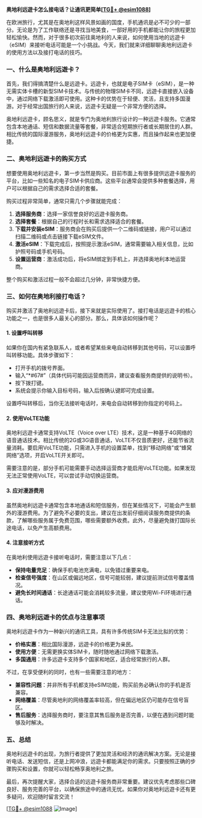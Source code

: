**奥地利远遊卡怎么接电话？让通讯更简单[[TG💪+ @esim1088](https://t.me/s/esim1088)]**

在欧洲旅行，尤其是在奥地利这样风景如画的国度，手机通讯是必不可少的一部分。无论是为了工作联络还是寻找当地美食，一部好用的手机都能让你的旅程更加轻松愉快。然而，对于很多初次前往奥地利的人来说，如何使用当地的远遊卡（eSIM）来接听电话可能是一个小挑战。今天，我们就来详细聊聊奥地利远遊卡的使用方法以及接打电话的技巧。

### 一、什么是奥地利远遊卡？

首先，我们得搞清楚什么是远遊卡。远遊卡，也就是电子SIM卡（eSIM），是一种无需实体卡槽的新型SIM卡技术。与传统的物理SIM卡不同，远遊卡直接嵌入设备中，通过网络下载激活即可使用。这种卡的优势在于轻便、灵活，且支持多国漫游。对于经常出国旅行的人来说，远遊卡无疑是一个非常方便的选择。

奥地利远遊卡，顾名思义，就是专门为奥地利旅行设计的一种远遊卡服务。它通常包含本地通话、短信和数据流量等套餐，非常适合短期旅行者或长期居住的人群。相比传统的国际漫游服务，奥地利远遊卡的价格更为实惠，而且操作起来也更加便捷。

### 二、奥地利远遊卡的购买方式

想要使用奥地利远遊卡，第一步当然是购买。目前市面上有很多提供远遊卡服务的平台，比如一些知名的电子SIM卡供应商。这些平台通常会提供多种套餐选择，用户可以根据自己的需求选择合适的套餐。

购买过程非常简单，通常只需几个步骤就能完成：
1. **选择服务商**：选择一家信誉良好的远遊卡服务商。
2. **选择套餐**：根据自己的行程时长和需求选择适合的套餐。
3. **下载并安装eSIM**：服务商会在购买后提供一个二维码或链接，用户可以通过扫描二维码或点击链接下载eSIM文件。
4. **激活eSIM**：下载完成后，按照提示激活eSIM，通常需要输入相关信息，比如护照号码或手机号码。
5. **设置运营商**：激活成功后，将eSIM绑定到手机上，并选择奥地利本地运营商。

整个购买和激活过程一般不会超过几分钟，非常快捷方便。

### 三、如何在奥地利接打电话？

购买并激活了奥地利远遊卡后，接下来就是实际使用了。接打电话是远遊卡的核心功能之一，也是很多人最关心的部分。那么，具体该如何操作呢？

#### 1. 设置呼叫转移

如果你在国内有紧急联系人，或者希望某些来电自动转移到其他号码，可以设置呼叫转移功能。具体步骤如下：
- 打开手机的拨号界面。
- 输入“*#67#”（具体代码可能因运营商而异，建议查看服务商提供的说明书）。
- 按下拨打键。
- 系统会提示你输入目标号码，输入后按确认键即可完成设置。

设置呼叫转移后，当你无法接听电话时，来电会自动转移到你指定的号码上。

#### 2. 使用VoLTE功能

奥地利远遊卡通常支持VoLTE（Voice over LTE）技术，这是一种基于4G网络的语音通话技术。相比传统的2G或3G语音通话，VoLTE不仅音质更好，还能节省流量消耗。要启用VoLTE功能，只需进入手机的设置菜单，找到“移动网络”或“蜂窝网络”选项，开启VoLTE开关即可。

需要注意的是，部分手机可能需要手动选择运营商才能启用VoLTE功能。如果发现无法正常使用VoLTE，可以尝试手动切换运营商。

#### 3. 应对漫游费用

虽然奥地利远遊卡通常包含本地通话和短信服务，但在某些情况下，可能会产生额外的漫游费用。为了避免不必要的支出，建议在出发前仔细阅读服务商提供的条款，了解哪些服务属于免费范围，哪些需要额外收费。此外，尽量避免拨打国际长途电话，以免产生高额费用。

#### 4. 注意接听方式

在奥地利使用远遊卡接听电话时，需要注意以下几点：
- **保持电量充足**：确保手机电池充满电，以免错过重要来电。
- **检查信号强度**：在山区或偏远地区，信号可能较弱，建议提前测试信号覆盖情况。
- **避免长时间通话**：长途通话可能会消耗较多流量，建议使用Wi-Fi环境进行通话。

### 四、奥地利远遊卡的优点与注意事项

奥地利远遊卡作为一种新兴的通讯工具，具有许多传统SIM卡无法比拟的优势：
- **价格实惠**：相比国际漫游，远遊卡的价格更为亲民。
- **使用方便**：无需更换实体SIM卡，随时随地通过网络下载激活。
- **多国通用**：许多远遊卡支持多个国家和地区，适合经常旅行的人群。

不过，在享受便利的同时，也有一些需要注意的地方：
- **兼容性问题**：并非所有手机都支持eSIM功能，购买前务必确认你的手机是否兼容。
- **网络覆盖**：尽管奥地利的网络覆盖率较高，但在偏远地区仍可能存在信号盲区。
- **售后服务**：选择服务商时，要注意其售后服务是否完善，以便在遇到问题时能够及时解决。

### 五、总结

奥地利远遊卡的出现，为旅行者提供了更加灵活和经济的通讯解决方案。无论是接听电话、发送短信，还是上网冲浪，远遊卡都能满足你的需求。只要按照正确的步骤购买和设置，你就可以轻松畅享奥地利之旅。

最后，再次提醒大家，选择合适的远遊卡服务商非常重要。建议优先考虑那些口碑良好、服务完善的平台，以确保旅途中的通讯无忧。如果你对奥地利远遊卡还有更多疑问，欢迎随时留言交流！

[[TG💪+ @esim1088](https://t.me/s/esim1088) ![Image](https://i.postimg.cc/4NQfJmqS/Snipaste-2025-05-13-00-14-12.png)]